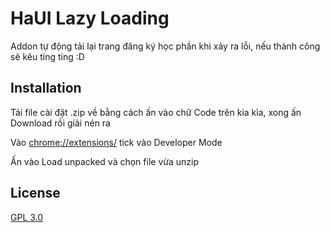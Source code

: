 # HaUI Lazy Loading

Addon tự động tải lại trang đăng ký học phần khi xảy ra lỗi, nếu thành công sẽ kêu ting ting :D

## Installation

Tải file cài đặt .zip về bằng cách ấn vào chữ Code trên kia kìa, xong ấn Download rồi giải nén ra

Vào [chrome://extensions/](chrome://extensions/) tick vào Developer Mode

Ấn vào Load unpacked và chọn file vừa unzip

## License
[GPL 3.0](https://choosealicense.com/licenses/gpl-3.0/)